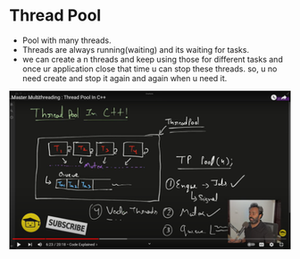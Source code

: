 # Thread Pool

- Pool with many threads.
- Threads are always running(waiting) and its waiting for tasks.
- we can create a n threads and keep using those for different tasks and once ur application close that time u can stop these threads. so, u no need create and stop it again and again when u need it.

![see thpl.png](https://github.com/dhatchina98/Notes/blob/main/c%2B%2B/ThreadPool/thpl.png)  